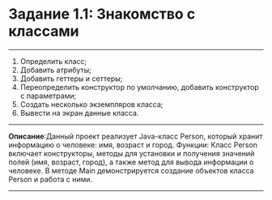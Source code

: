# Задание 1.1: Знакомство с классами
***
1. Определить класс;
2. Добавить атрибуты;
3. Добавить геттеры и сеттеры;
4. Переопределить конструктор по умолчанию, добавить конструктор с параметрами;
5. Cоздать несколько экземпляров класса;
6. Вывести на экран данные класса.

***
**Описание**:Данный проект реализует Java-класс Person, который хранит информацию о человеке: имя, возраст и город.
Функции:
    Класс Person включает конструкторы, методы для установки и получения значений полей (имя, возраст, город), а также метод для вывода информации о человеке.
    В методе Main демонстрируется создание объектов класса Person и работа с ними.
***